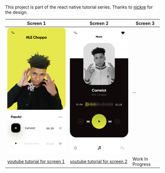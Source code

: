 This project is part of the react native tutorial series. Thanks to [nickre](https://www.behance.net/nickre) for the design.

| Screen 1 | Screen 2 | Screen 3 | 
| -- | -- | -- |
| ![title](react-native-tutorial-music-player-screen-1.png) | ![title](react-native-tutorial-music-player-screen-2.png) | ... |
| [youtube tutorial for screen 1](https://youtu.be/FJvnRe8Pu0I) | [youtube tutorial for screen 2](https://youtu.be/LoEGqpe-EgY)| Work In Progress